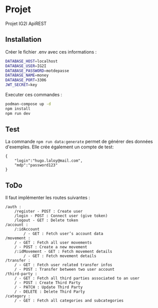 # Projet

Projet IG2I ApiREST

## Installation

Créer le fichier .env avec ces informations :
```sh
DATABASE_HOST=localhost
DATABASE_USER=IG2I
DATABASE_PASSWORD=motdepasse
DATABASE_NAME=money
DATABASE_PORT=3306
JWT_SECRET=key
```

Executer ces commandes :
```sh
podman-compose up -d
npm install
npm run dev
```

## Test

La commande `npm run data:generate` permet de générer des données d'exemples.
Elle crée également un compte de test:
```
{
    "login":"hugo.laloy@mail.com",
    "mdp":"password123"
}
```

## ToDo

Il faut implémenter les routes suivantes :

```
/auth :
    /register - POST : Create user
    /login - POST : Connect user (give token)
    /logout - GET : Delete token
/account : 
    /:idAccount 
        / - GET : Fetch user’s account data
/movement : 
    / - GET : Fetch all user movements
    / - POST : Create a new movement
    /:idMovement - GET : Fetch movement details
        / - GET : Fetch movement details
/transfer : 
    / - GET : Fetch user related transfer infos
    / - POST : Transfer between two user account 
/third-party : 
    / - GET : Fetch all third parties associated to an user
    / - POST : Create Third Party
    / - PATCH : Update Third Party
    / - DELETE : Delete Third Party
/category : 
    / - GET : Fetch all categories and subcategories
```